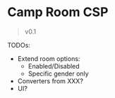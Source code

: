 # Camp Room CSP
> v0.1

TODOs:
  - Extend room options:
    - Enabled/Disabled
    - Specific gender only
  - Converters from XXX?
  - UI?

